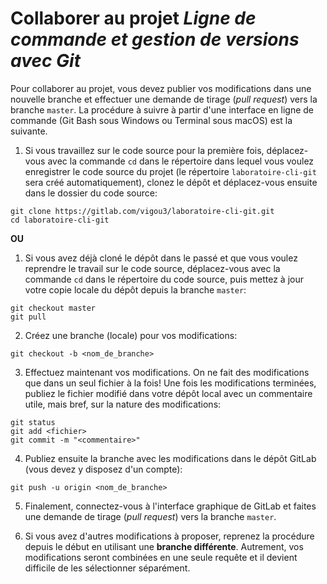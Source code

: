 <!-- Emacs: -*- coding: utf-8; eval: (auto-fill-mode -1); eval: (visual-line-mode t) -*- -->

# Collaborer au projet *Ligne de commande et gestion de versions avec Git*

Pour collaborer au projet, vous devez publier vos modifications dans une nouvelle branche et effectuer une demande de tirage (*pull request*) vers la branche `master`. La procédure à suivre à partir d'une interface en ligne de commande (Git Bash sous Windows ou Terminal sous macOS) est la suivante.

1. Si  vous travaillez sur le code source pour la première fois, déplacez-vous avec la commande `cd` dans le répertoire dans lequel vous voulez enregistrer le code source du projet (le répertoire `laboratoire-cli-git` sera créé automatiquement), clonez le dépôt et déplacez-vous ensuite dans le dossier du code source:

```
git clone https://gitlab.com/vigou3/laboratoire-cli-git.git
cd laboratoire-cli-git
```

**OU**

1. Si vous avez déjà cloné le dépôt dans le passé et que vous voulez reprendre le travail sur le code source, déplacez-vous avec la commande `cd` dans le répertoire du code source, puis mettez à jour votre copie locale du dépôt depuis la branche `master`:

```
git checkout master
git pull
```

2. Créez une branche (locale) pour vos modifications:

```
git checkout -b <nom_de_branche>
```
	
3. Effectuez maintenant vos modifications. On ne fait des modifications que dans un seul fichier à la fois! Une fois les modifications terminées, publiez le fichier modifié dans votre dépôt local avec un commentaire utile, mais bref, sur la nature des modifications:
    
```
git status
git add <fichier>
git commit -m "<commentaire>"
```

4. Publiez ensuite la branche avec les modifications dans le dépôt GitLab (vous devez y disposez d'un compte):

```
git push -u origin <nom_de_branche>
```
	
5. Finalement, connectez-vous à l'interface graphique de GitLab et faites une demande de tirage (*pull request*) vers la branche `master`.

6. Si vous avez d'autres modifications à proposer, reprenez la procédure depuis le début en utilisant une **branche différente**. Autrement, vos modifications seront combinées en une seule requête et il devient difficile de les sélectionner séparément.
